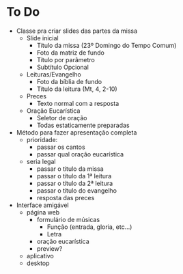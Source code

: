 # To Do

- Classe pra criar slides das partes da missa
  - Slide inicial
    - Título da missa (23º Domingo do Tempo Comum)
    - Foto da matriz de fundo
    - Título por parâmetro
    - Subtítulo Opcional
  - Leituras/Evangelho
    - Foto da bíblia de fundo
    - Título da leitura (Mt, 4, 2-10)
  - Preces
    - Texto normal com a resposta
  - Oração Eucarística
    - Seletor de oração
    - Todas estaticamente preparadas
- Método para fazer apresentação completa
  - prioridade:
    - passar os cantos
    - passar qual oração eucarística
  - seria legal
    - passar o titulo da missa
    - passar o título da 1ª leitura
    - passar o título da 2ª leitura
    - passar o título do evangelho
    - resposta das preces
- Interface amigável
  - página web
    - formulário de músicas
      - Função (entrada, gloria, etc...)
      - Letra
    - oração eucarística
    - preview?
  - aplicativo
  - desktop
